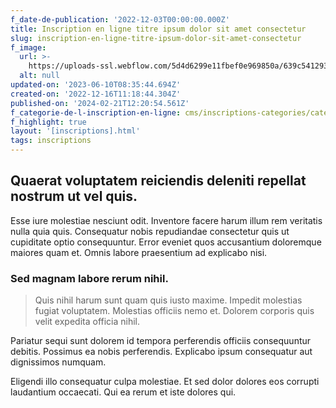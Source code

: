 ```yaml
---
f_date-de-publication: '2022-12-03T00:00:00.000Z'
title: Inscription en ligne titre ipsum dolor sit amet consectetur
slug: inscription-en-ligne-titre-ipsum-dolor-sit-amet-consectetur
f_image:
  url: >-
    https://uploads-ssl.webflow.com/5d4d6299e11fbef0e969850a/639c5412935459e2476ececb_1671189521067-image13.jpg
  alt: null
updated-on: '2023-06-10T08:35:44.694Z'
created-on: '2022-12-16T11:18:44.304Z'
published-on: '2024-02-21T12:20:54.561Z'
f_categorie-de-l-inscription-en-ligne: cms/inscriptions-categories/categorie-1.md
f_highlight: true
layout: '[inscriptions].html'
tags: inscriptions
---
```


Quaerat voluptatem reiciendis deleniti repellat nostrum ut vel quis.
--------------------------------------------------------------------

Esse iure molestiae nesciunt odit. Inventore facere harum illum rem veritatis nulla quia quis. Consequatur nobis repudiandae consectetur quis ut cupiditate optio consequuntur. Error eveniet quos accusantium doloremque maiores quam et. Omnis labore praesentium ad explicabo nisi.

### Sed magnam labore rerum nihil.

> Quis nihil harum sunt quam quis iusto maxime. Impedit molestias fugiat voluptatem. Molestias officiis nemo et. Dolorem corporis quis velit expedita officia nihil.

Pariatur sequi sunt dolorem id tempora perferendis officiis consequuntur debitis. Possimus ea nobis perferendis. Explicabo ipsum consequatur aut dignissimos numquam.

Eligendi illo consequatur culpa molestiae. Et sed dolor dolores eos corrupti laudantium occaecati. Qui ea rerum et iste dolores qui.

‍
